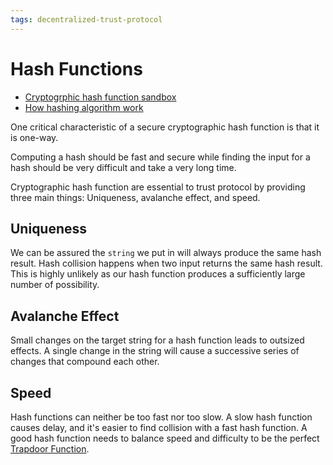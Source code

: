 ```yaml
---
tags: decentralized-trust-protocol
---
```

# Hash Functions

- [Cryptogrphic hash function sandbox](https://emn178.github.io/online-tools/sha256.html)
- [How hashing algorithm work](https://metamorphosite.com/one-way-hash-encryption-sha1-data-software)

One critical characteristic of a secure cryptographic hash function is that it is one-way. 

Computing a hash should be fast and secure while finding the input for a hash should be very difficult and take a very long time.

Cryptographic hash function are essential to trust protocol by providing three main things: Uniqueness, avalanche effect, and speed. 

## Uniqueness

We can be assured the `string` we put in will always produce the same hash result. Hash collision happens when two input returns the same hash result. This is highly unlikely as our hash function produces a sufficiently large number of possibility.

## Avalanche Effect

Small changes on the target string for a hash function leads to outsized effects. A single change in the string will cause a successive series of changes that compound each other.

## Speed

Hash functions can neither be too fast nor too slow. A slow hash function causes delay, and it's easier to find collision with a fast hash function. A good hash function needs to balance speed and difficulty to be the perfect [Trapdoor Function](https://en.wikipedia.org/wiki/Trapdoor_function).

